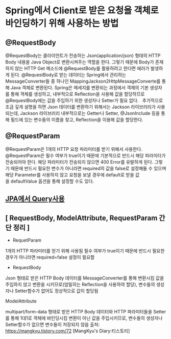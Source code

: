 #  Spring에서 Client로 받은 요청을 객체로 바인딩하기 위해 사용하는 방법


## @RequestBody

@RequestBody는 클라이언트가 전송하는 Json(application/json) 형태의 HTTP Body 내용을 Java Object로 변환시켜주는 역할을 한다.
그렇기 때문에 Body가 존재하지 않는 HTTP Get 메소드에 @RequestBody를 활용하려고 한다면 에러가 발생하게 된다.
@RequestBody로 받는 데이터는 Spring에서 관리하는 MessageConverter들 중 하나인 MappingJackson2HttpMessageConverte를 통해 Java 객체로 변환된다. 
Spring은 메세지를 변환되는 과정에서 객체의 기본 생성자를 통해 객체를 생성하고, 
내부적으로 Reflection을 사용해 값을 할당하므로 @RequestBody에는 값을 주입하기 위한 생성자나 Setter가 필요 없다.
 
추가적으로 조금 깊게 설명을 하면 Json 데이터를 변환하기 위해서는 Jackson 라이브러리가 사용되는데, 
Jackson 라이브러리 내부적으로는 Getter나 Setter, @JsonInclude 등을 통해 필드에 있는 변수들의 이름을 찾고, Reflection을 이용해 값을 할당한다.


## @RequestParam

@RequestParam은 1개의 HTTP 요청 파라미터를 받기 위해서 사용한다. 
@RequestParam은 필수 여부가 true이기 때문에 기본적으로 반드시 해당 파라미터가 전송되어야 한다. 해당 파라미터가 전송되지 않으면 400 Error를 유발하게 된다. 
그렇기 때문에 반드시 필요한 변수가 아니라면 required의 값을 false로 설정해둘 수 있으며 해당 Parameter를 사용하지 않고 요청을 보낼 경우에 default로 받을 값을 defaultValue 옵션을 통해 설정할 수도 있다.
 
## [JPA에서 Query사용](https://sundries-in-myidea.tistory.com/91)


## [ RequestBody, ModelAttribute, RequestParam 간단 정리 ]

* RequetParam

1개의 HTTP 파라미터를 얻기 위해 사용됨
필수 여부가 true이기 때문에 반드시 필요한 경우가 아니라면 required=false 설정이 필요함


* RequestBody

Json 형태로 받은 HTTP Body 데이터를 MessageConverter를 통해 변환시킴
값을 주입하지 않고 변환을 시키므로(엄밀히는 Reflection을 사용하여 할당), 변수들의 생성자나 Setter함수가 없어도 정상적으로 값이 할당됨


ModelAttribute

multipart/form-data 형태로 받은 HTTP Body 데이터와 HTTP 파라미터들을 Setter를 통해 1대1로 객체에 바인딩시킴
변환이 아닌 값을 주입시키므로, 변수들의 생성자나 Setter함수가 없으면 변수들이 저장되지 않음
출처: https://mangkyu.tistory.com/72 [MangKyu's Diary:티스토리]
